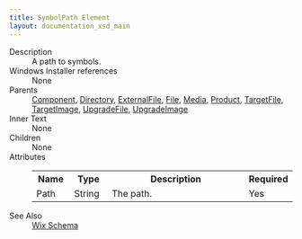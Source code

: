 ```yaml
---
title: SymbolPath Element
layout: documentation_xsd_main
---
```

<dl>
  <dt>Description</dt>
  <dd>A path to symbols.</dd>
  <dt>Windows Installer references</dt>
  <dd>None</dd>
  <dt>Parents</dt>
  <dd>
    <a href="../wix/component">Component</a>, <a href="../wix/directory">Directory</a>, <a href="../wix/externalfile">ExternalFile</a>, <a href="../wix/file">File</a>, <a href="../wix/media">Media</a>, <a href="../wix/product">Product</a>, <a href="../wix/targetfile">TargetFile</a>, <a href="../wix/targetimage">TargetImage</a>, <a href="../wix/upgradefile">UpgradeFile</a>, <a href="../wix/upgradeimage">UpgradeImage</a></dd>
  <dt>Inner Text</dt>
  <dd>None</dd>
  <dt>Children</dt>
  <dd>None</dd>
  <dt>Attributes</dt>
  <dd>
    <table cellspacing="0" cellpadding="0" class="schema">
      <tr>
        <th width="15%">Name</th>
        <th width="15%">Type</th>
        <th width="65%">Description</th>
        <th width="15%">Required</th>
      </tr>
      <tr>
        <td>Path</td>
        <td>String</td>
        <td>The path.</td>
        <td>Yes</td>
      </tr>
    </table>
  </dd>
  <dt>See Also</dt>
  <dd>
    <a href="../wix">Wix Schema</a>
  </dd>
</dl>
